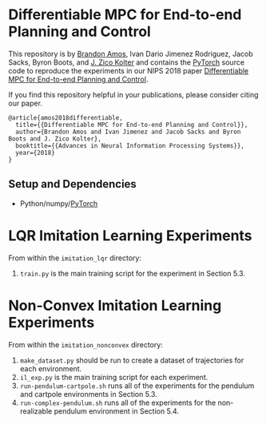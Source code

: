 # Differentiable MPC for End-to-end Planning and Control

This repository is by [Brandon Amos](http://bamos.github.io),
Ivan Dario Jimenez Rodriguez, Jacob Sacks, Byron Boots,
and [J. Zico Kolter](http://zicokolter.com)
and contains the [PyTorch](https://pytorch.org) source code to
reproduce the experiments in our NIPS 2018 paper
[Differentiable MPC for End-to-end Planning and Control](https://arxiv.org/abs/1810.13400).

If you find this repository helpful in your publications,
please consider citing our paper.

```
@article{amos2018differentiable,
  title={{Differentiable MPC for End-to-end Planning and Control}},
  author={Brandon Amos and Ivan Jimenez and Jacob Sacks and Byron Boots and J. Zico Kolter},
  booktitle={{Advances in Neural Information Processing Systems}},
  year={2018}
}
```

## Setup and Dependencies

+ Python/numpy/[PyTorch](https://pytorch.org)

# LQR Imitation Learning Experiments

From within the `imitation_lqr` directory:
1. `train.py` is the main training script for the experiment 
   in Section 5.3.

# Non-Convex Imitation Learning Experiments

From within the `imitation_nonconvex` directory:
1. `make_dataset.py` should be run to create a dataset of trajectories
   for each environment.
2. `il_exp.py` is the main training script for each experiment.
3. `run-pendulum-cartpole.sh` runs all of the experiments for the
   pendulum and cartpole environments in Section 5.3.
3. `run-complex-pendulum.sh` runs all of the experiments for the
   non-realizable pendulum environment in Section 5.4.
